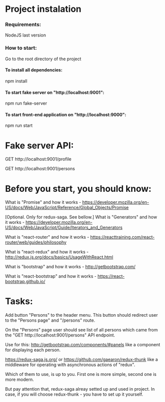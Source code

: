 # Project instalation

### Requirements:

NodeJS last version

### How to start:

Go to the root directory of the project

#### To install all dependencies:
npm install

#### To start fake server on "http://localhost:9001":
npm run fake-server

#### To start front-end application on "http://localhost:9000":
npm run start

# Fake server API:

GET http://localhost:9001/profile

GET http://localhost:9001/persons


# Before you start, you should know:

What is "Promise" and how it works - https://developer.mozilla.org/en-US/docs/Web/JavaScript/Reference/Global_Objects/Promise

[Optional. Only for redux-saga. See bellow.] What is "Generators" and how it works - https://developer.mozilla.org/en-US/docs/Web/JavaScript/Guide/Iterators_and_Generators

What is "react-router" and how it works - https://reacttraining.com/react-router/web/guides/philosophy

What is "react-redux" and how it works - http://redux.js.org/docs/basics/UsageWithReact.html

What is "bootstrap" and how it works - http://getbootstrap.com/

What is "react-bootstrap" and how it works - https://react-bootstrap.github.io/


# Tasks:
Add button "Persons" to the header menu. This button should redirect user to the "Persons page" and "/persons" route.

On the "Persons" page user should see list of all persons which came from the "GET http://localhost:9001/persons" API endpoint.

Use for this:
http://getbootstrap.com/components/#panels like a component for displaying each person.

https://redux-saga.js.org/ or https://github.com/gaearon/redux-thunk like a middleware for operating with asynchronous actions of "redux".

Which of them to use, is up to you. First one is more simple, second one is more modern.

But pay attention that, redux-saga alreay setted up and used in project. In case, if you will choose redux-thunk - you have to set up it yourself.

